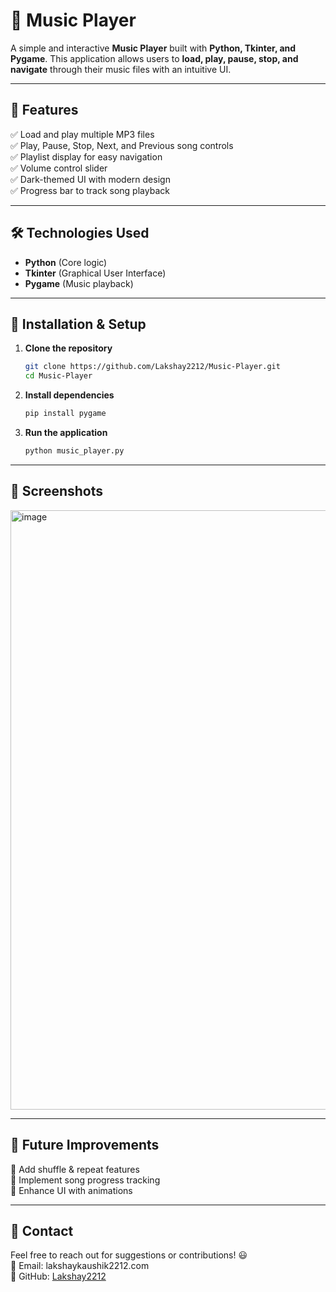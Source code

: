 # 🎵 Music Player

A simple and interactive **Music Player** built with **Python, Tkinter, and Pygame**. This application allows users to **load, play, pause, stop, and navigate** through their music files with an intuitive UI.

---
## 📌 Features
✅ Load and play multiple MP3 files  
✅ Play, Pause, Stop, Next, and Previous song controls  
✅ Playlist display for easy navigation  
✅ Volume control slider  
✅ Dark-themed UI with modern design  
✅ Progress bar to track song playback  

---
## 🛠️ Technologies Used
- **Python** (Core logic)
- **Tkinter** (Graphical User Interface)
- **Pygame** (Music playback)

---
## 🚀 Installation & Setup
1. **Clone the repository**
   ```sh
   git clone https://github.com/Lakshay2212/Music-Player.git
   cd Music-Player
   ```
2. **Install dependencies**
   ```sh
   pip install pygame
   ```
3. **Run the application**
   ```sh
   python music_player.py
   ```

---
## 📸 Screenshots
<img width="959" alt="image" src="https://github.com/user-attachments/assets/87c14855-3cec-45f9-a667-f61ced2e8fa1" />


---
## 📜 Future Improvements
🔹 Add shuffle & repeat features  
🔹 Implement song progress tracking  
🔹 Enhance UI with animations  

---
## 📧 Contact
Feel free to reach out for suggestions or contributions! 😃  
📩 Email: lakshaykaushik2212.com  
🔗 GitHub: [Lakshay2212](https://github.com/Lakshay2212)

